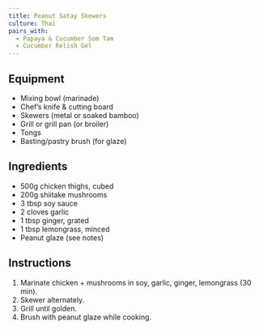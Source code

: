 ```yaml
---
title: Peanut Satay Skewers
culture: Thai
pairs_with:
  - Papaya & Cucumber Som Tam
  - Cucumber Relish Gel
---
```


## Equipment
- Mixing bowl (marinade)
- Chef’s knife & cutting board
- Skewers (metal or soaked bamboo)
- Grill or grill pan (or broiler)
- Tongs
- Basting/pastry brush (for glaze)

## Ingredients
- 500g chicken thighs, cubed
- 200g shiitake mushrooms
- 3 tbsp soy sauce
- 2 cloves garlic
- 1 tbsp ginger, grated
- 1 tbsp lemongrass, minced
- Peanut glaze (see notes)

## Instructions
1. Marinate chicken + mushrooms in soy, garlic, ginger, lemongrass (30 min).
2. Skewer alternately.
3. Grill until golden.
4. Brush with peanut glaze while cooking.
